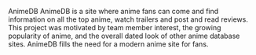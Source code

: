 AnimeDB
AnimeDB is a site where anime fans can come and find information on all the top anime, watch trailers and post and read reviews. This project was motivated by team member interest, the growing popularity of anime, and the overall dated look of other anime database sites. AnimeDB fills the need for a modern anime site for fans.

